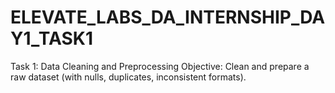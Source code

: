 # ELEVATE_LABS_DA_INTERNSHIP_DAY1_TASK1
Task 1: Data Cleaning and Preprocessing Objective: Clean and prepare a raw dataset (with nulls, duplicates, inconsistent formats).
